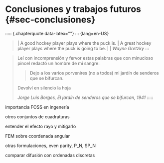 # Conclusiones y trabajos futuros {#sec-conclusiones}

::::: {.chapterquote data-latex=""}
::: {lang=en-US}
> | A good hockey player plays where the puck is.
> | A great hockey player plays where the puck is going to be.
> |
> | _Wayne Gretzky_
:::

> Leí con incomprensión y fervor estas palabras que con minucioso pincel redactó un hombre de mi sangre:
>
> > Dejo a los varios porvenires (no a todos) mi jardín de senderos que se bifurcan.
>
> Devolví en silencio la hoja
>
> _Jorge Luis Borges, El jardín de senderos que se bifurcan, 1941_
:::::



importancia FOSS en ingenería


otros conjuntos de cuadraturas

entender el efecto rayo y mitigarlo

FEM sobre coordenada angular

otras formulaciones, even parity, P_N, SP_N


comparar difusión con ordenadas discretas

